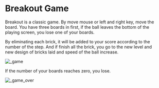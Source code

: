 # Breakout Game
Breakout is a classic game. By move mouse or left and right key, move the board.
You have three boards in first, if the ball leaves the bottom of the playing screen, you lose one of your boards.

By eliminating each brick, it will be added to your score according to the number of the step. And if finish all the brick, you go to the new level and new design of bricks laid and speed of the ball increase.


![_game](https://user-images.githubusercontent.com/43343453/213651664-b4b2f47f-d437-409e-aa6c-b22d748921d8.png)

If the number of your boards reaches zero, you lose.

![_game_over](https://user-images.githubusercontent.com/43343453/213651682-654c2917-979d-40a9-aefb-2da01f3f5e50.png)
